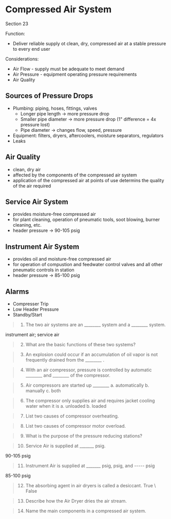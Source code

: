 # Compressed Air System
Section 23

Function:
-	Deliver reliable supply ot clean, dry, compressed air at a stable pressure to every end user

Considerations:
-	Air Flow - supply must be adequate to meet demand
-	Air Pressure - equipment operating pressure requirements
-	Air Quality

## Sources of Pressure Drops
-	Plumbing: piping, hoses, fittings, valves
	-	Longer pipe length -> more pressure drop
	-	Smaller pipe diameter -> more pressure drop (1" difference = 4x pressure lost)
	-	Pipe diameter -> changes flow, speed, pressure
-	Equipment: filters, dryers, aftercoolers, moisture separators, regulators
-	Leaks

## Air Quality
-	clean, dry air
-	affected by the components of the compressed air system
-	application of the compressed air at points of use determins the quality of the air required

## Service Air System
-	provides moisture-free compressed air
-	for plant cleaning, operation of pneumatic tools, soot blowing, burner cleaning, etc.
-	header pressure -> 90-105 psig

## Instrument Air System
-	provides oil and moisture-free compressed air
-	for operation of compustion and feedwater control valves and all other pneumatic controls in station
-	header pressure -> 85-100 psig

## Alarms
-	Compresser Trip
-	Low Header Pressure
-	Standby/Start

>1. The two air systems are an ________ system and a ________ system.

instrument air; service air

>2. What are the basic functions of these two systems? 

>3. An explosion could occur if an accumulation of oil vapor is not frequently drained from the ________ .

>4. With an air compressor, pressure is controlled by automatic ________ and ________ of the compressor. 

>5. Air compressors are started up ________
a. automatically
b. manually
c. both

>6. The compressor only supplies air and requires jacket cooling water when it is
a. unloaded
b. loaded

>7. List two causes of compressor overheating.

>8. List two causes of compressor motor overload.

>9. What is the purpose of the pressure reducing stations?

>10. Service Air is supplied at _______ psig.

90-105 psig

>11. Instrument Air is supplied at _______ psig, psig, and ----- psig

85-100 psig

>12. The absorbing agent in air dryers is called a desiccant. True \ False

>13. Describe how the Air Dryer dries the air stream. 

>14. Name the main components in a compressed air system.

